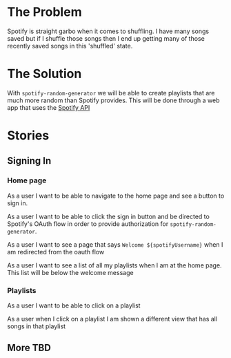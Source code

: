 # The Problem
Spotify is straight garbo when it comes to shuffling. I have many songs saved but if I shuffle those songs then
I end up getting many of those recently saved songs in this 'shuffled' state.

# The Solution
With `spotify-random-generator` we will be able to create playlists that are much more random than Spotify provides.
This will be done through a web app that uses the [Spotify API](https://developer.spotify.com/documentation/web-api/)

# Stories
## Signing In
### Home page
As a user I want to be able to navigate to the home page and see a button to sign in.

As a user I want to be able to click the sign in button and be directed to Spotify's OAuth flow in order to
provide authorization for `spotify-random-generator`.

As a user I want to see a page that says `Welcome ${spotifyUsername}` when I am redirected from the oauth flow

As a user I want to see a list of all my playlists when I am at the home page. This list will be below the 
welcome message

### Playlists
As a user I want to be able to click on a playlist

As a user when I click on a playlist I am shown a different view that has all songs in that playlist

## More TBD 
                  

